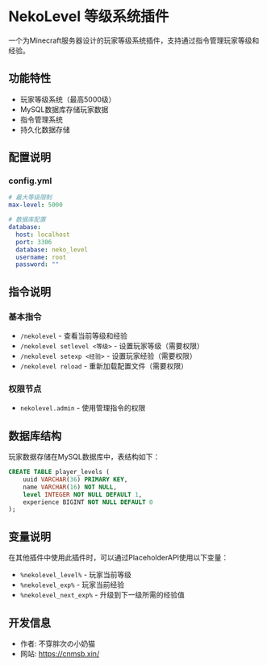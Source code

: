 # NekoLevel 等级系统插件

一个为Minecraft服务器设计的玩家等级系统插件，支持通过指令管理玩家等级和经验。

## 功能特性

- 玩家等级系统（最高5000级）
- MySQL数据库存储玩家数据
- 指令管理系统
- 持久化数据存储

## 配置说明

### config.yml

```yaml
# 最大等级限制
max-level: 5000

# 数据库配置
database:
  host: localhost
  port: 3306
  database: neko_level
  username: root
  password: ""
```

## 指令说明

### 基本指令

- `/nekolevel` - 查看当前等级和经验
- `/nekolevel setlevel <等级>` - 设置玩家等级（需要权限）
- `/nekolevel setexp <经验>` - 设置玩家经验（需要权限）
- `/nekolevel reload` - 重新加载配置文件（需要权限）

### 权限节点

- `nekolevel.admin` - 使用管理指令的权限

## 数据库结构

玩家数据存储在MySQL数据库中，表结构如下：

```sql
CREATE TABLE player_levels (
    uuid VARCHAR(36) PRIMARY KEY,
    name VARCHAR(16) NOT NULL,
    level INTEGER NOT NULL DEFAULT 1,
    experience BIGINT NOT NULL DEFAULT 0
);
```

## 变量说明

在其他插件中使用此插件时，可以通过PlaceholderAPI使用以下变量：

- `%nekolevel_level%` - 玩家当前等级
- `%nekolevel_exp%` - 玩家当前经验
- `%nekolevel_next_exp%` - 升级到下一级所需的经验值

## 开发信息

- 作者: 不穿胖次の小奶猫
- 网站: https://cnmsb.xin/